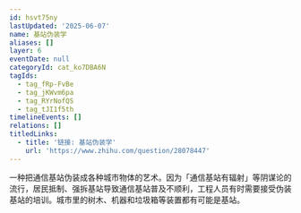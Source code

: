 ```yaml
---
id: hsvt75ny
lastUpdated: '2025-06-07'
name: 基站伪装学
aliases: []
layer: 6
eventDate: null
categoryId: cat_ko7DBA6N
tagIds:
  - tag_fRp-FvBe
  - tag_jKWvm6pa
  - tag_RYrNofQS
  - tag_tJI1f5th
timelineEvents: []
relations: []
titledLinks:
  - title: '链接: 基站伪装学'
    url: 'https://www.zhihu.com/question/28078447'
---
```

一种把通信基站伪装成各种城市物体的艺术。因为「通信基站有辐射」等阴谋论的流行，居民抵制、强拆基站导致通信基站普及不顺利，工程人员有时需要接受伪装基站的培训。城市里的树木、机器和垃圾箱等装置都有可能是基站。
